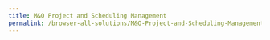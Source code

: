 ```yaml
---
title: M&O Project and Scheduling Management
permalink: /browser-all-solutions/M&O-Project-and-Scheduling-Management
---
```


